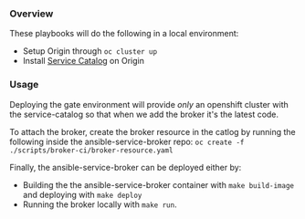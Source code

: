 ### Overview
These playbooks will do the following in a local environment:
  * Setup Origin through `oc cluster up`
  * Install [Service Catalog](https://github.com/kubernetes-incubator/service-catalog) on Origin

### Usage
Deploying the gate environment will provide *only* an openshift cluster with the
service-catalog so that when we add the broker it's the latest code.

To attach the broker, create the broker resource in the catlog by
running the following inside the ansible-service-broker repo:
```oc create -f ./scripts/broker-ci/broker-resource.yaml```

Finally, the ansible-service-broker can be deployed either by:
- Building the the ansible-service-broker container with ```make build-image```
  and deploying with ```make deploy```
- Running the broker locally with ```make run```.
